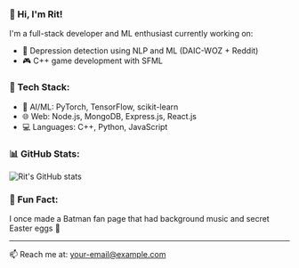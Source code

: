 ### 👋 Hi, I'm Rit!

I'm a full-stack developer and ML enthusiast currently working on:
- 🤖 Depression detection using NLP and ML (DAIC-WOZ + Reddit)
- 🎮 C++ game development with SFML

### 🔧 Tech Stack:
- 🧠 AI/ML: PyTorch, TensorFlow, scikit-learn
- 🌐 Web: Node.js, MongoDB, Express.js, React.js
- 💻 Languages: C++, Python, JavaScript

### 📊 GitHub Stats:
![Rit's GitHub stats](https://github-readme-stats.vercel.app/api?username=YOUR_USERNAME&show_icons=true&theme=radical)

### 🌱 Fun Fact:
I once made a Batman fan page that had background music and secret Easter eggs 🦇

---
📫 Reach me at: [your-email@example.com](mailto:your-email@example.com)
